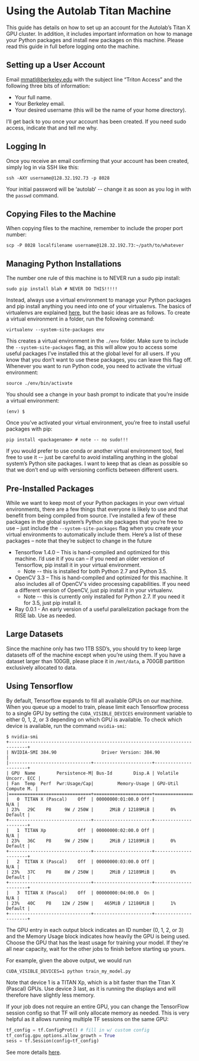 # Using the Autolab Titan Machine

This guide has details on how to set up an account for the Autolab’s Titan X GPU cluster.
In addition, it includes important information on how to manage your Python packages and install new packages on this machine.
Please read this guide in full before logging onto the machine.

## Setting up a User Account

Email <mmatl@berkeley.edu> with the subject line “Triton Access” and the following three bits of information:
* Your full name.
* Your Berkeley email.
* Your desired username (this will be the name of your home directory).

I’ll get back to you once your account has been created. If you need sudo access, indicate that and tell me why.

## Logging In

Once you receive an email confirming that your account has been created, simply log in via SSH like this:

```shell
ssh -AXY username@128.32.192.73 -p 8028
```

Your initial password will be ‘autolab’ -- change it as soon as you log in with the `passwd` command.

## Copying Files to the Machine

When copying files to the machine, remember to include the proper port number:

```shell
scp -P 8028 localfilename username@128.32.192.73:~/path/to/whatever
```

## Managing Python Installations

The number one rule of this machine is to NEVER run a sudo pip install:

```shell
sudo pip install blah # NEVER DO THIS!!!!!
```

Instead, always use a virtual environment to manage your Python packages and pip install anything you need into one of your virtualenvs.
The basics of virtualenvs are explained [here](http://python-guide-pt-br.readthedocs.io/en/latest/dev/virtualenvs/), but the basic ideas are as follows.
To create a virtual environment in a folder, run the following command:

```shell
virtualenv --system-site-packages env
```

This creates a virtual environment in the `./env` folder.
Make sure to include the `--system-site-packages` flag, as this will allow you to access some useful packages 
I’ve installed this at the global level for all users. If you know that you don’t want to use these packages, you can leave this flag off.
Whenever you want to run Python code, you need to activate the virtual environment:

```shell
source ./env/bin/activate
```

You should see a change in your bash prompt to indicate that you’re inside a virtual environment:

```shell
(env) $
```

Once you’ve activated your virtual environment, you’re free to install useful packages with pip:

```shell
pip install <packagename> # note -- no sudo!!!
```

If you would prefer to use conda or another virtual environment tool, feel free to use it -- just be careful to avoid installing anything in the global system’s Python site packages.
I want to keep that as clean as possible so that we don’t end up with versioning conflicts between different users.

## Pre-Installed Packages
While we want to keep most of your Python packages in your own virtual environments, there are a few things that everyone is likely to use and that benefit from being compiled from source.
I’ve installed a few of these packages in the global system’s Python site packages that you’re free to use – just include the `--system-site-packages` flag when you create your virtual environments to automatically include them.
Here’s a list of these packages – note that they’re subject to change in the future

* Tensorflow 1.4.0 – This is hand-compiled and optimized for this machine. I’d use it if you can – if you need an older version of Tensorflow, pip install it in your virtual environment.
  * Note -- this is installed for both Python 2.7 and Python 3.5.
* OpenCV 3.3 – This is hand-compiled and optimized for this machine. It also includes all of OpenCV's video processing capabilities. If you need a different version of OpenCV, just pip install it in your virtualenv.
  * Note -- this is currently only installed for Python 2.7. If you need it for 3.5, just pip install it.
* Ray 0.0.1 - An early version of a useful parallelization package from the RISE lab. Use as needed.

## Large Datasets
Since the machine only has two 1TB SSD’s, you should try to keep large datasets off of the machine except when you’re using them.
If you have a dataset larger than 100GB, please place it in `/mnt/data`, a 700GB partition exclusively allocated to data.

## Using Tensorflow
By default, Tensorflow expands to fill all available GPUs on our machine.
When you queue up a model to train, please limit each Tensorflow process to a single GPU by setting
the `CUDA_VISIBLE_DEVICES` environment variable to either 0, 1, 2, or 3 depending on which GPU is available.
To check which device is available, run the command `nvidia-smi`:

```shell
$ nvidia-smi
+-----------------------------------------------------------------------------+
| NVIDIA-SMI 384.90                 Driver Version: 384.90                    |
|-------------------------------+----------------------+----------------------+
| GPU  Name        Persistence-M| Bus-Id        Disp.A | Volatile Uncorr. ECC |
| Fan  Temp  Perf  Pwr:Usage/Cap|         Memory-Usage | GPU-Util  Compute M. |
|===============================+======================+======================|
|   0  TITAN X (Pascal)    Off  | 00000000:01:00.0 Off |                  N/A |
| 23%   29C    P8     9W / 250W |      2MiB / 12189MiB |      0%      Default |
+-------------------------------+----------------------+----------------------+
|   1  TITAN Xp            Off  | 00000000:02:00.0 Off |                  N/A |
| 23%   36C    P8     9W / 250W |      2MiB / 12189MiB |      0%      Default |
+-------------------------------+----------------------+----------------------+
|   2  TITAN X (Pascal)    Off  | 00000000:03:00.0 Off |                  N/A |
| 23%   37C    P8     8W / 250W |      2MiB / 12189MiB |      0%      Default |
+-------------------------------+----------------------+----------------------+
|   3  TITAN X (Pascal)    Off  | 00000000:04:00.0  On |                  N/A |
| 23%   40C    P8    12W / 250W |    465MiB / 12186MiB |      1%      Default |
+-------------------------------+----------------------+----------------------+
```

The GPU entry in each output block indicates an ID number (0, 1, 2, or 3) and the Memory Usage block indicates how heavily the GPU is being used.
Choose the GPU that has the least usage for training your model. If they're all near capacity, wait for the other jobs to finish before starting up yours.

For example, given the above output, we would run
```shell
CUDA_VISIBLE_DEVICES=1 python train_my_model.py
```

Note that device 1 is a TITAN Xp, which is a bit faster than the Titan X (Pascal) GPUs. Use device 3 last, as it is running the displays and will therefore have slightly less memory.

If your job does not require an entire GPU, you can change the TensorFlow session config so that TF will only allocate memory as needed. This is very helpful as it allows running multiple TF sessions on the same GPU:
```python
tf_config = tf.ConfigProt() # fill in w/ custom config 
tf_config.gpu_options.allow_growth = True
sess = tf.Session(config=tf_config)
```
See more details [here](https://www.tensorflow.org/tutorials/using_gpu#allowing_gpu_memory_growth).

